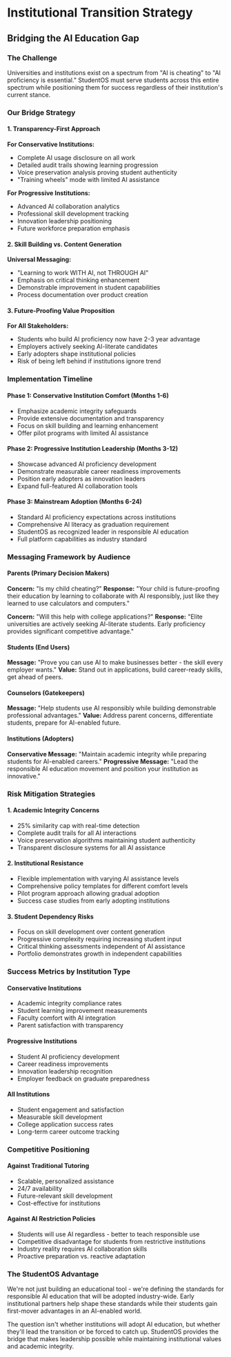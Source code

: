 # Institutional Transition Strategy
## Bridging the AI Education Gap

### The Challenge
Universities and institutions exist on a spectrum from "AI is cheating" to "AI proficiency is essential." StudentOS must serve students across this entire spectrum while positioning them for success regardless of their institution's current stance.

### Our Bridge Strategy

#### 1. **Transparency-First Approach**
**For Conservative Institutions:**
- Complete AI usage disclosure on all work
- Detailed audit trails showing learning progression
- Voice preservation analysis proving student authenticity
- "Training wheels" mode with limited AI assistance

**For Progressive Institutions:**
- Advanced AI collaboration analytics
- Professional skill development tracking
- Innovation leadership positioning
- Future workforce preparation emphasis

#### 2. **Skill Building vs. Content Generation**
**Universal Messaging:**
- "Learning to work WITH AI, not THROUGH AI"
- Emphasis on critical thinking enhancement
- Demonstrable improvement in student capabilities
- Process documentation over product creation

#### 3. **Future-Proofing Value Proposition**
**For All Stakeholders:**
- Students who build AI proficiency now have 2-3 year advantage
- Employers actively seeking AI-literate candidates
- Early adopters shape institutional policies
- Risk of being left behind if institutions ignore trend

### Implementation Timeline

#### Phase 1: Conservative Institution Comfort (Months 1-6)
- Emphasize academic integrity safeguards
- Provide extensive documentation and transparency
- Focus on skill building and learning enhancement
- Offer pilot programs with limited AI assistance

#### Phase 2: Progressive Institution Leadership (Months 3-12)
- Showcase advanced AI proficiency development
- Demonstrate measurable career readiness improvements
- Position early adopters as innovation leaders
- Expand full-featured AI collaboration tools

#### Phase 3: Mainstream Adoption (Months 6-24)
- Standard AI proficiency expectations across institutions
- Comprehensive AI literacy as graduation requirement
- StudentOS as recognized leader in responsible AI education
- Full platform capabilities as industry standard

### Messaging Framework by Audience

#### **Parents (Primary Decision Makers)**
**Concern:** "Is my child cheating?"
**Response:** "Your child is future-proofing their education by learning to collaborate with AI responsibly, just like they learned to use calculators and computers."

**Concern:** "Will this help with college applications?"
**Response:** "Elite universities are actively seeking AI-literate students. Early proficiency provides significant competitive advantage."

#### **Students (End Users)**
**Message:** "Prove you can use AI to make businesses better - the skill every employer wants."
**Value:** Stand out in applications, build career-ready skills, get ahead of peers.

#### **Counselors (Gatekeepers)**
**Message:** "Help students use AI responsibly while building demonstrable professional advantages."
**Value:** Address parent concerns, differentiate students, prepare for AI-enabled future.

#### **Institutions (Adopters)**
**Conservative Message:** "Maintain academic integrity while preparing students for AI-enabled careers."
**Progressive Message:** "Lead the responsible AI education movement and position your institution as innovative."

### Risk Mitigation Strategies

#### 1. **Academic Integrity Concerns**
- 25% similarity cap with real-time detection
- Complete audit trails for all AI interactions
- Voice preservation algorithms maintaining student authenticity
- Transparent disclosure systems for all AI assistance

#### 2. **Institutional Resistance**
- Flexible implementation with varying AI assistance levels
- Comprehensive policy templates for different comfort levels
- Pilot program approach allowing gradual adoption
- Success case studies from early adopting institutions

#### 3. **Student Dependency Risks**
- Focus on skill development over content generation
- Progressive complexity requiring increasing student input
- Critical thinking assessments independent of AI assistance
- Portfolio demonstrates growth in independent capabilities

### Success Metrics by Institution Type

#### **Conservative Institutions**
- Academic integrity compliance rates
- Student learning improvement measurements
- Faculty comfort with AI integration
- Parent satisfaction with transparency

#### **Progressive Institutions**
- Student AI proficiency development
- Career readiness improvements
- Innovation leadership recognition
- Employer feedback on graduate preparedness

#### **All Institutions**
- Student engagement and satisfaction
- Measurable skill development
- College application success rates
- Long-term career outcome tracking

### Competitive Positioning

#### **Against Traditional Tutoring**
- Scalable, personalized assistance
- 24/7 availability
- Future-relevant skill development
- Cost-effective for institutions

#### **Against AI Restriction Policies**
- Students will use AI regardless - better to teach responsible use
- Competitive disadvantage for students from restrictive institutions
- Industry reality requires AI collaboration skills
- Proactive preparation vs. reactive adaptation

### The StudentOS Advantage

We're not just building an educational tool - we're defining the standards for responsible AI education that will be adopted industry-wide. Early institutional partners help shape these standards while their students gain first-mover advantages in an AI-enabled world.

The question isn't whether institutions will adopt AI education, but whether they'll lead the transition or be forced to catch up. StudentOS provides the bridge that makes leadership possible while maintaining institutional values and academic integrity.